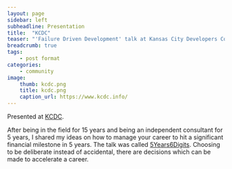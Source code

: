 ```yaml
---
layout: page
sidebar: left
subheadline: Presentation
title:  "KCDC"
teaser: "'Failure Driven Development' talk at Kansas City Developers Conference in MO"
breadcrumb: true
tags:
    - post format
categories:
    - community
image:
    thumb: kcdc.png
    title: kcdc.png
    caption_url: https://www.kcdc.info/
---
```

Presented at <a href='https://www.kcdc.info/' target='new'>KCDC</a>.

After being in the field for 15 years and being an independent consultant for 5 years, I shared my ideas on how to manage your career to hit a significant financial milestone in 5 years.
The talk was called <a href='https://docs.google.com/presentation/d/1TmwuMTHqyeXifnPGmdFh3RZp9QGpsgXM/edit?usp=sharing&ouid=111694679680268309106&rtpof=true&sd=true' target='new'>5Years6Digits</a>.
Choosing to be deliberate instead of accidental, there are decisions which can be made to accelerate a career.
